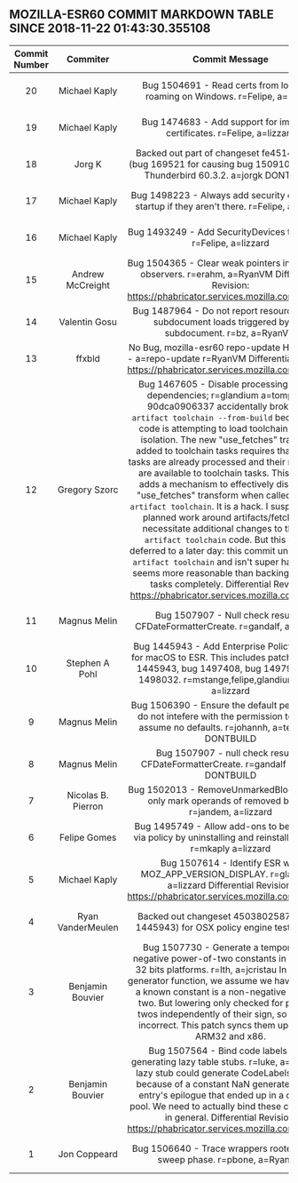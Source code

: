 ## MOZILLA-ESR60 COMMIT MARKDOWN TABLE SINCE 2018-11-22 01:43:30.355108

| Commit Number | Commiter | Commit Message | Commit Url | Date | 
|:---:|:----:|:----------------------------------:|:------:|:----:| 
|20|Michael Kaply |Bug 1504691 - Read certs from local and roaming on Windows. r=Felipe, a=lizzard|[URL](https://hg.mozilla.org/releases/mozilla-esr60/pushloghtml?changeset=6f64e970b7e9)|2018-11-28 20:36:15
|19|Michael Kaply |Bug 1474683 - Add support for importing certificates. r=Felipe, a=lizzard|[URL](https://hg.mozilla.org/releases/mozilla-esr60/pushloghtml?changeset=e3557a7b598a)|2018-11-28 20:33:30
|18|Jorg K |Backed out part of changeset fe4514c84e7a (bug 169521 for causing bug 1509102) to build Thunderbird 60.3.2. a=jorgk DONTBUILD|[URL](https://hg.mozilla.org/releases/mozilla-esr60/pushloghtml?changeset=9f4280a52132)|2018-11-26 22:11:03
|17|Michael Kaply |Bug 1498223 - Always add security devices at startup if they aren't there. r=Felipe, a=lizzard|[URL](https://hg.mozilla.org/releases/mozilla-esr60/pushloghtml?changeset=2f5803eed692)|2018-11-26 21:38:43
|16|Michael Kaply |Bug 1493249 - Add SecurityDevices to schema. r=Felipe, a=lizzard|[URL](https://hg.mozilla.org/releases/mozilla-esr60/pushloghtml?changeset=ff3b417e363f)|2018-11-16 17:24:17
|15|Andrew McCreight |Bug 1504365 - Clear weak pointers in shutdown observers. r=erahm, a=RyanVM  Differential Revision: https://phabricator.services.mozilla.com/D12348|[URL](https://hg.mozilla.org/releases/mozilla-esr60/pushloghtml?changeset=b6d0fc61fd0b)|2018-11-19 23:16:24
|14|Valentin Gosu |Bug 1487964 - Do not report resource-timing subdocument loads triggered by that subdocument. r=bz, a=RyanVM|[URL](https://hg.mozilla.org/releases/mozilla-esr60/pushloghtml?changeset=a72ec8e21577)|2018-11-08 09:50:25
|13|ffxbld |No Bug, mozilla-esr60 repo-update HSTS HPKP - a=repo-update r=RyanVM  Differential Revision: https://phabricator.services.mozilla.com/D12895|[URL](https://hg.mozilla.org/releases/mozilla-esr60/pushloghtml?changeset=f6250c11b52b)|2018-11-26 12:10:00
|12|Gregory Szorc |Bug 1467605 - Disable processing of fetch dependencies; r=glandium a=tomprince  90dca0906337 accidentally broke `mach artifact toolchain --from-build` because that code is attempting to load toolchain tasks in isolation. The new "use_fetches" transform added to toolchain tasks requires that "fetch" tasks are already processed and their references are available to toolchain tasks.  This commit adds a mechanism to effectively disable the "use_fetches" transform when called by `mach artifact toolchain`. It is a hack. I suspect future planned work around artifacts/fetches will necessitate additional changes to the `mach artifact toolchain` code. But this can be deferred to a later day: this commit unbusts `mach artifact toolchain` and isn't super hacky, so it seems more reasonable than backing out fetch tasks completely.  Differential Revision: https://phabricator.services.mozilla.com/D1588|[URL](https://hg.mozilla.org/releases/mozilla-esr60/pushloghtml?changeset=a23dce703d2b)|2018-06-07 23:05:58
|11|Magnus Melin |Bug 1507907 - Null check result of CFDateFormatterCreate. r=gandalf, a=jcristau|[URL](https://hg.mozilla.org/releases/mozilla-esr60/pushloghtml?changeset=8d50553b267a)|2018-11-19 19:55:32
|10|Stephen A Pohl |Bug 1445943 - Add Enterprise Policy support for macOS to ESR. This includes patches in bug 1445943, bug 1497408, bug 1497948, bug 1498032. r=mstange,felipe,glandium,spohl, a=lizzard|[URL](https://hg.mozilla.org/releases/mozilla-esr60/pushloghtml?changeset=b1ece767c018)|2018-11-20 07:48:00
|9|Magnus Melin |Bug 1506390 - Ensure the default permissions do not intefere with the permission tests that assume no defaults. r=johannh, a=test-only DONTBUILD|[URL](https://hg.mozilla.org/releases/mozilla-esr60/pushloghtml?changeset=2d3326755541)|2018-11-14 12:55:22
|8|Magnus Melin |Bug 1507907 - null check result of CFDateFormatterCreate. r=gandalf a=jorgk DONTBUILD|[URL](https://hg.mozilla.org/releases/mozilla-esr60/pushloghtml?changeset=6eb715bb747c)|2018-11-19 19:55:32
|7|Nicolas B. Pierron |Bug 1502013 - RemoveUnmarkedBlocks should only mark operands of removed blocks. r=jandem, a=lizzard|[URL](https://hg.mozilla.org/releases/mozilla-esr60/pushloghtml?changeset=a73a46ddc848)|2018-11-19 20:28:43
|6|Felipe Gomes |Bug 1495749 - Allow add-ons to be updated via policy by uninstalling and reinstalling them. r=mkaply a=lizzard|[URL](https://hg.mozilla.org/releases/mozilla-esr60/pushloghtml?changeset=15813976ae1e)|2018-11-19 20:27:02
|5|Michael Kaply |Bug 1507614 - Identify ESR with MOZ_APP_VERSION_DISPLAY. r=glandium, a=lizzard  Differential Revision: https://phabricator.services.mozilla.com/D12067|[URL](https://hg.mozilla.org/releases/mozilla-esr60/pushloghtml?changeset=c419540e75da)|2018-11-15 21:32:53
|4|Ryan VanderMeulen |Backed out changeset 4503802587c8 (bug 1445943) for OSX policy engine test failures.|[URL](https://hg.mozilla.org/releases/mozilla-esr60/pushloghtml?changeset=af3d0194519b)|2018-11-19 17:56:40
|3|Benjamin Bouvier |Bug 1507730 - Generate a temporary for negative power-of-two constants in mul64 on 32 bits platforms. r=lth, a=jcristau  In the code generator function, we assume we have a temp if a known constant is a non-negative power of two. But lowering only checked for power of twos independently of their sign, so this was incorrect. This patch syncs them up on both ARM32 and x86.|[URL](https://hg.mozilla.org/releases/mozilla-esr60/pushloghtml?changeset=dd0f01818b9c)|2018-11-16 10:44:36
|2|Benjamin Bouvier |Bug 1507564 - Bind code labels when generating lazy table stubs. r=luke, a=jcristau  A lazy stub could generate CodeLabels on x86, because of a constant NaN generated for the entry's epilogue that ended up in a constant pool. We need to actually bind these code labels in general.  Differential Revision: https://phabricator.services.mozilla.com/D12052|[URL](https://hg.mozilla.org/releases/mozilla-esr60/pushloghtml?changeset=60619cc47b10)|2018-11-15 21:25:52
|1|Jon Coppeard |Bug 1506640 - Trace wrappers rooters during sweep phase. r=pbone, a=RyanVM|[URL](https://hg.mozilla.org/releases/mozilla-esr60/pushloghtml?changeset=8bbf80948b50)|2018-11-15 11:57:00


